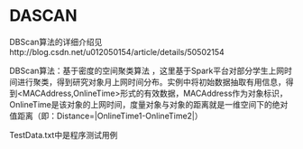 # DASCAN
DBScan算法的详细介绍见http://blog.csdn.net/u012050154/article/details/50502154

DBScan算法：基于密度的空间聚类算法 ，这里基于Spark平台对部分学生上网时间进行聚类，得到研究对象月上网时间分布。实例中将初始数据抽取有用信息，得到<MACAddress,OnlineTime>形式的有效数据，MACAddress作为对象标识，OnlineTime是该对象的上网时间，度量对象与对象的距离就是一维空间下的绝对值距离（即：Distance=|OnlineTime1-OnlineTime2|）


TestData.txt中是程序测试用例
